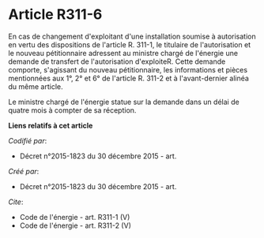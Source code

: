# Article R311-6

En cas de changement d'exploitant d'une installation soumise à autorisation en vertu des dispositions de l'article R. 311-1,
le titulaire de l'autorisation et le nouveau pétitionnaire adressent au ministre chargé de l'énergie une demande de transfert
de l'autorisation d'exploiteR. Cette demande comporte, s'agissant du nouveau pétitionnaire, les informations et pièces
mentionnées aux 1°, 2° et 6° de l'article R. 311-2 et à l'avant-dernier alinéa du même article. 

Le ministre chargé de l'énergie statue sur la demande dans un délai de quatre mois à compter de sa réception.

**Liens relatifs à cet article**

_Codifié par_:

  - Décret n°2015-1823 du 30 décembre 2015 - art.

_Créé par_:

  - Décret n°2015-1823 du 30 décembre 2015 - art.

_Cite_:

  - Code de l'énergie - art. R311-1 (V)
  - Code de l'énergie - art. R311-2 (V)
